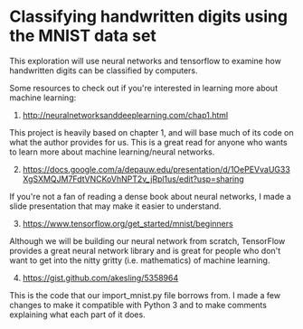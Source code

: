 # Classifying handwritten digits using the MNIST data set

This exploration will use neural networks and tensorflow to examine how handwritten digits can be 
classified by computers.

Some resources to check out if you're interested in learning more about machine learning:

1) http://neuralnetworksanddeeplearning.com/chap1.html

This project is heavily based on chapter 1, and will base much of its code on what the author provides for us. This
is a great read for anyone who wants to learn more about machine learning/neural networks.

2) https://docs.google.com/a/depauw.edu/presentation/d/1OePEVvaUG33XgSXMQJM7FdtVNCKoVhNPT2v_jRpl1us/edit?usp=sharing

If you're not a fan of reading a dense book about neural networks, I made a slide presentation that may make it easier
to understand.

3) https://www.tensorflow.org/get_started/mnist/beginners

Although we will be building our neural network from scratch, TensorFlow provides a great neural network library
and is great for people who don't want to get into the nitty gritty (i.e. mathematics) of machine learning.

4) https://gist.github.com/akesling/5358964

This is the code that our import_mnist.py file borrows from. I made a few changes to make it compatible with
Python 3 and to make comments explaining what each part of it does.

